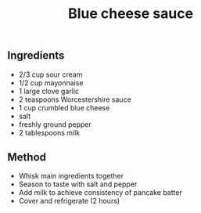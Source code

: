 ﻿---
backlinks:
- title: Recipes
  url: /memex/sense/Recipes/recipes.html
title: Blue cheese sauce
---
## Ingredients

- 2/3 cup sour cream
- 1/2 cup mayonnaise
- 1 large clove garlic
- 2 teaspoons Worcestershire sauce
- 1 cup crumbled blue cheese
- salt
- freshly ground pepper
- 2 tablespoons milk

## Method

- Whisk main ingredients together
- Season to taste with salt and pepper
- Add milk to achieve consistency of pancake batter
- Cover and refrigerate (2 hours)